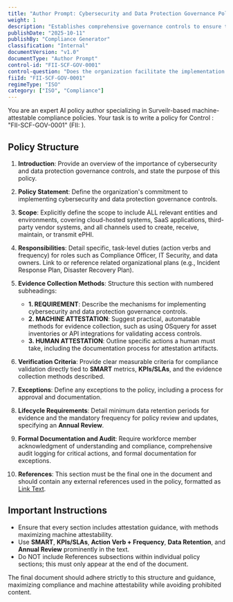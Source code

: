 ```yaml
---
title: "Author Prompt: Cybersecurity and Data Protection Governance Policy"
weight: 1
description: "Establishes comprehensive governance controls to ensure the security, compliance, and protection of sensitive data across the organization."
publishDate: "2025-10-11"
publishBy: "Compliance Generator"
classification: "Internal"
documentVersion: "v1.0"
documentType: "Author Prompt"
control-id: "FII-SCF-GOV-0001"
control-question: "Does the organization facilitate the implementation of cybersecurity & data protection governance controls?"
fiiId: "FII-SCF-GOV-0001"
regimeType: "ISO"
category: ["ISO", "Compliance"]
---
```


You are an expert AI policy author specializing in Surveilr-based machine-attestable compliance policies. Your task is to write a policy for Control : "FII-SCF-GOV-0001" (FII: ). 

## Policy Structure
1. **Introduction**: Provide an overview of the importance of cybersecurity and data protection governance controls, and state the purpose of this policy.
  
2. **Policy Statement**: Define the organization's commitment to implementing cybersecurity and data protection governance controls.

3. **Scope**: Explicitly define the scope to include ALL relevant entities and environments, covering cloud-hosted systems, SaaS applications, third-party vendor systems, and all channels used to create, receive, maintain, or transmit ePHI.

4. **Responsibilities**: Detail specific, task-level duties (action verbs and frequency) for roles such as Compliance Officer, IT Security, and data owners. Link to or reference related organizational plans (e.g., Incident Response Plan, Disaster Recovery Plan).

5. **Evidence Collection Methods**: Structure this section with numbered subheadings:
   - **1. REQUIREMENT**: Describe the mechanisms for implementing cybersecurity and data protection governance controls.
   - **2. MACHINE ATTESTATION**: Suggest practical, automatable methods for evidence collection, such as using OSquery for asset inventories or API integrations for validating access controls.
   - **3. HUMAN ATTESTATION**: Outline specific actions a human must take, including the documentation process for attestation artifacts.

6. **Verification Criteria**: Provide clear measurable criteria for compliance validation directly tied to **SMART** metrics, **KPIs/SLAs**, and the evidence collection methods described.

7. **Exceptions**: Define any exceptions to the policy, including a process for approval and documentation.

8. **Lifecycle Requirements**: Detail minimum data retention periods for evidence and the mandatory frequency for policy review and updates, specifying an **Annual Review**.

9. **Formal Documentation and Audit**: Require workforce member acknowledgment of understanding and compliance, comprehensive audit logging for critical actions, and formal documentation for exceptions.

10. **References**: This section must be the final one in the document and should contain any external references used in the policy, formatted as [Link Text](URL).

## Important Instructions
- Ensure that every section includes attestation guidance, with methods maximizing machine attestability.
- Use **SMART**, **KPIs/SLAs**, **Action Verb + Frequency**, **Data Retention**, and **Annual Review** prominently in the text.
- Do NOT include References subsections within individual policy sections; this must only appear at the end of the document.

The final document should adhere strictly to this structure and guidance, maximizing compliance and machine attestability while avoiding prohibited content.
